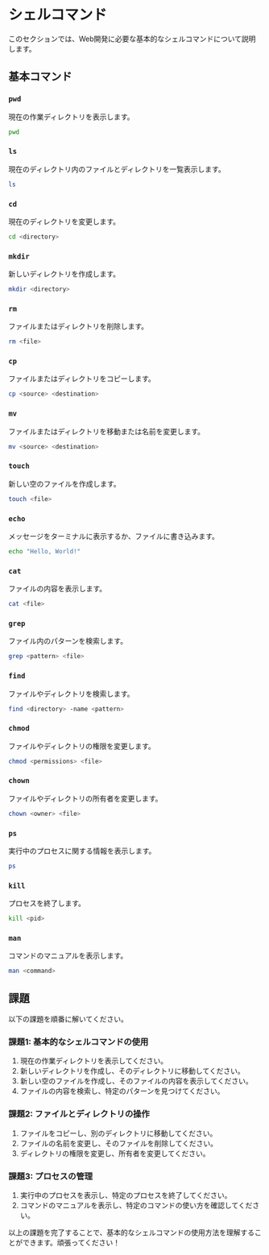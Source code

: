 # シェルコマンド

このセクションでは、Web開発に必要な基本的なシェルコマンドについて説明します。

## 基本コマンド

### `pwd`
現在の作業ディレクトリを表示します。

```sh
pwd
```

### `ls`
現在のディレクトリ内のファイルとディレクトリを一覧表示します。

```sh
ls
```

### `cd`
現在のディレクトリを変更します。

```sh
cd <directory>
```

### `mkdir`
新しいディレクトリを作成します。

```sh
mkdir <directory>
```

### `rm`
ファイルまたはディレクトリを削除します。

```sh
rm <file>
```

### `cp`
ファイルまたはディレクトリをコピーします。

```sh
cp <source> <destination>
```

### `mv`
ファイルまたはディレクトリを移動または名前を変更します。

```sh
mv <source> <destination>
```

### `touch`
新しい空のファイルを作成します。

```sh
touch <file>
```

### `echo`
メッセージをターミナルに表示するか、ファイルに書き込みます。

```sh
echo "Hello, World!"
```

### `cat`
ファイルの内容を表示します。

```sh
cat <file>
```

### `grep`
ファイル内のパターンを検索します。

```sh
grep <pattern> <file>
```

### `find`
ファイルやディレクトリを検索します。

```sh
find <directory> -name <pattern>
```

### `chmod`
ファイルやディレクトリの権限を変更します。

```sh
chmod <permissions> <file>
```

### `chown`
ファイルやディレクトリの所有者を変更します。

```sh
chown <owner> <file>
```

### `ps`
実行中のプロセスに関する情報を表示します。

```sh
ps
```

### `kill`
プロセスを終了します。

```sh
kill <pid>
```

### `man`
コマンドのマニュアルを表示します。

```sh
man <command>
```

## 課題

以下の課題を順番に解いてください。

### 課題1: 基本的なシェルコマンドの使用

1. 現在の作業ディレクトリを表示してください。
2. 新しいディレクトリを作成し、そのディレクトリに移動してください。
3. 新しい空のファイルを作成し、そのファイルの内容を表示してください。
4. ファイルの内容を検索し、特定のパターンを見つけてください。

### 課題2: ファイルとディレクトリの操作

1. ファイルをコピーし、別のディレクトリに移動してください。
2. ファイルの名前を変更し、そのファイルを削除してください。
3. ディレクトリの権限を変更し、所有者を変更してください。

### 課題3: プロセスの管理

1. 実行中のプロセスを表示し、特定のプロセスを終了してください。
2. コマンドのマニュアルを表示し、特定のコマンドの使い方を確認してください。

以上の課題を完了することで、基本的なシェルコマンドの使用方法を理解することができます。頑張ってください！
